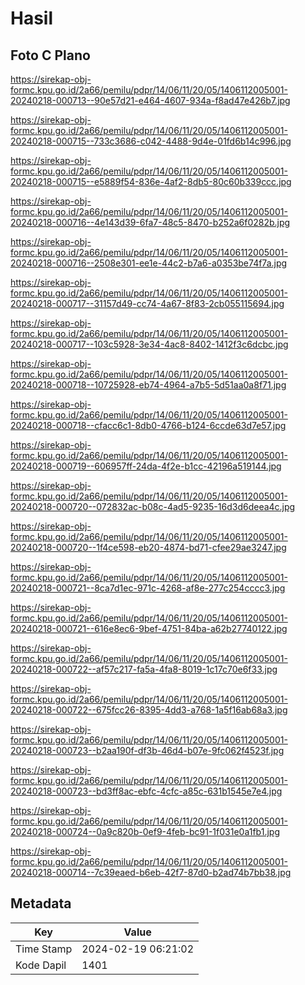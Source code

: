 # Hasil

## Foto C Plano

https://sirekap-obj-formc.kpu.go.id/2a66/pemilu/pdpr/14/06/11/20/05/1406112005001-20240218-000713--90e57d21-e464-4607-934a-f8ad47e426b7.jpg

https://sirekap-obj-formc.kpu.go.id/2a66/pemilu/pdpr/14/06/11/20/05/1406112005001-20240218-000715--733c3686-c042-4488-9d4e-01fd6b14c996.jpg

https://sirekap-obj-formc.kpu.go.id/2a66/pemilu/pdpr/14/06/11/20/05/1406112005001-20240218-000715--e5889f54-836e-4af2-8db5-80c60b339ccc.jpg

https://sirekap-obj-formc.kpu.go.id/2a66/pemilu/pdpr/14/06/11/20/05/1406112005001-20240218-000716--4e143d39-6fa7-48c5-8470-b252a6f0282b.jpg

https://sirekap-obj-formc.kpu.go.id/2a66/pemilu/pdpr/14/06/11/20/05/1406112005001-20240218-000716--2508e301-ee1e-44c2-b7a6-a0353be74f7a.jpg

https://sirekap-obj-formc.kpu.go.id/2a66/pemilu/pdpr/14/06/11/20/05/1406112005001-20240218-000717--31157d49-cc74-4a67-8f83-2cb055115694.jpg

https://sirekap-obj-formc.kpu.go.id/2a66/pemilu/pdpr/14/06/11/20/05/1406112005001-20240218-000717--103c5928-3e34-4ac8-8402-1412f3c6dcbc.jpg

https://sirekap-obj-formc.kpu.go.id/2a66/pemilu/pdpr/14/06/11/20/05/1406112005001-20240218-000718--10725928-eb74-4964-a7b5-5d51aa0a8f71.jpg

https://sirekap-obj-formc.kpu.go.id/2a66/pemilu/pdpr/14/06/11/20/05/1406112005001-20240218-000718--cfacc6c1-8db0-4766-b124-6ccde63d7e57.jpg

https://sirekap-obj-formc.kpu.go.id/2a66/pemilu/pdpr/14/06/11/20/05/1406112005001-20240218-000719--606957ff-24da-4f2e-b1cc-42196a519144.jpg

https://sirekap-obj-formc.kpu.go.id/2a66/pemilu/pdpr/14/06/11/20/05/1406112005001-20240218-000720--072832ac-b08c-4ad5-9235-16d3d6deea4c.jpg

https://sirekap-obj-formc.kpu.go.id/2a66/pemilu/pdpr/14/06/11/20/05/1406112005001-20240218-000720--1f4ce598-eb20-4874-bd71-cfee29ae3247.jpg

https://sirekap-obj-formc.kpu.go.id/2a66/pemilu/pdpr/14/06/11/20/05/1406112005001-20240218-000721--8ca7d1ec-971c-4268-af8e-277c254cccc3.jpg

https://sirekap-obj-formc.kpu.go.id/2a66/pemilu/pdpr/14/06/11/20/05/1406112005001-20240218-000721--616e8ec6-9bef-4751-84ba-a62b27740122.jpg

https://sirekap-obj-formc.kpu.go.id/2a66/pemilu/pdpr/14/06/11/20/05/1406112005001-20240218-000722--af57c217-fa5a-4fa8-8019-1c17c70e6f33.jpg

https://sirekap-obj-formc.kpu.go.id/2a66/pemilu/pdpr/14/06/11/20/05/1406112005001-20240218-000722--675fcc26-8395-4dd3-a768-1a5f16ab68a3.jpg

https://sirekap-obj-formc.kpu.go.id/2a66/pemilu/pdpr/14/06/11/20/05/1406112005001-20240218-000723--b2aa190f-df3b-46d4-b07e-9fc062f4523f.jpg

https://sirekap-obj-formc.kpu.go.id/2a66/pemilu/pdpr/14/06/11/20/05/1406112005001-20240218-000723--bd3ff8ac-ebfc-4cfc-a85c-631b1545e7e4.jpg

https://sirekap-obj-formc.kpu.go.id/2a66/pemilu/pdpr/14/06/11/20/05/1406112005001-20240218-000724--0a9c820b-0ef9-4feb-bc91-1f031e0a1fb1.jpg

https://sirekap-obj-formc.kpu.go.id/2a66/pemilu/pdpr/14/06/11/20/05/1406112005001-20240218-000714--7c39eaed-b6eb-42f7-87d0-b2ad74b7bb38.jpg


## Metadata

| Key        | Value               |
| ---------- | ------------------- |
| Time Stamp | 2024-02-19 06:21:02 |
| Kode Dapil | 1401                |



